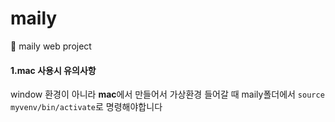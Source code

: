 # maily
🚀 maily web project

#### 1.mac 사용시 유의사항
window 환경이 아니라 **mac**에서 만들어서 가상환경 들어갈 때 
maily폴더에서 `source myvenv/bin/activate`로 명령해야합니다

